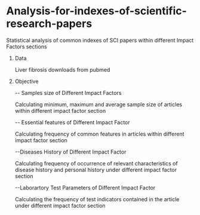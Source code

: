 # Analysis-for-indexes-of-scientific-research-papers

Statistical analysis of common indexes of SCI papers within different Impact Factors sections

1. Data

   Liver fibrosis downloads from pubmed
   
2. Objective

   -- Samples size of  Different Impact Factors
   
      Calculating minimum, maximum and average sample size of articles within different impact factor section
   
   -- Essential features of Different Impact Factor
   
      Calculating frequency of common features in articles within different impact factor section
    
   --Diseases History of Different Impact Factor
   
      Calculating frequency of occurrence of relevant characteristics of disease history and personal history under different impact factor section
   
   --Laborartory Test Parameters of Different Impact Factor
   
      Calculating the frequency of test indicators contained in the article under different impact factor section
      
 

